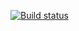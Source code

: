 [![Build status](https://ci.appveyor.com/api/projects/status/s0x3q8y7f6m8gbh6?svg=true)](https://ci.appveyor.com/project/kamizinatulina/app-mbank)
